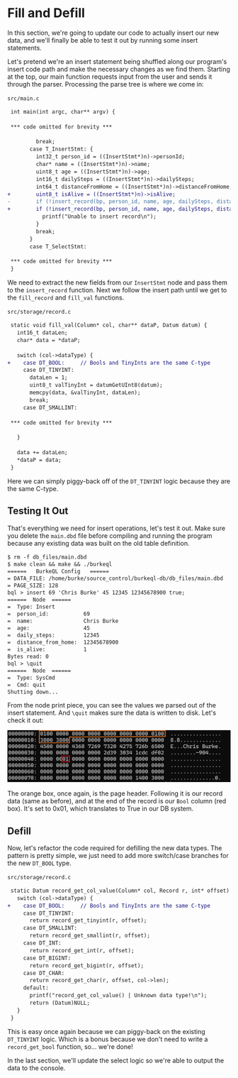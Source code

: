 # Fill and Defill

In this section, we're going to update our code to actually insert our new data, and we'll finally be able to test it out by running some insert statements.

Let's pretend we're an insert statement being shuffled along our program's insert code path and make the necessary changes as we find them. Starting at the top, our main function requests input from the user and sends it through the parser. Processing the parse tree is where we come in:

`src/main.c`

```diff
 int main(int argc, char** argv) {
 
 *** code omitted for brevity ***
 
         break;
       case T_InsertStmt: {
         int32_t person_id = ((InsertStmt*)n)->personId;
         char* name = ((InsertStmt*)n)->name;
         uint8_t age = ((InsertStmt*)n)->age;
         int16_t dailySteps = ((InsertStmt*)n)->dailySteps;
         int64_t distanceFromHome = ((InsertStmt*)n)->distanceFromHome;
+        uint8_t isAlive = ((InsertStmt*)n)->isAlive;
-        if (!insert_record(bp, person_id, name, age, dailySteps, distanceFromHome)) {
+        if (!insert_record(bp, person_id, name, age, dailySteps, distanceFromHome, isAlive)) {
           printf("Unable to insert record\n");
         }
         break;
       }
       case T_SelectStmt:
 
 *** code omitted for brevity ***
 }
```

We need to extract the new fields from our `InsertStmt` node and pass them to the `insert_record` function. Next we follow the insert path until we get to the `fill_record` and `fill_val` functions.

`src/storage/record.c`

```diff
 static void fill_val(Column* col, char** dataP, Datum datum) {
   int16_t dataLen;
   char* data = *dataP;
 
   switch (col->dataType) {
+    case DT_BOOL:     // Bools and TinyInts are the same C-type
     case DT_TINYINT:
       dataLen = 1;
       uint8_t valTinyInt = datumGetUInt8(datum);
       memcpy(data, &valTinyInt, dataLen);
       break;
     case DT_SMALLINT:
     
 *** code omitted for brevity ***
 
   }
 
   data += dataLen;
   *dataP = data;
 }
```

Here we can simply piggy-back off of the `DT_TINYINT` logic because they are the same C-type.

## Testing It Out

That's everything we need for insert operations, let's test it out. Make sure you delete the `main.dbd` file before compiling and running the program because any existing data was built on the old table definition.

```shell
$ rm -f db_files/main.dbd
$ make clean && make && ./burkeql
======   BurkeQL Config   ======
= DATA_FILE: /home/burke/source_control/burkeql-db/db_files/main.dbd
= PAGE_SIZE: 128
bql > insert 69 'Chris Burke' 45 12345 12345678900 true;
======  Node  ======
=  Type: Insert
=  person_id:           69
=  name:                Chris Burke
=  age:                 45
=  daily_steps:         12345
=  distance_from_home:  12345678900
=  is_alive:            1
Bytes read: 0
bql > \quit
======  Node  ======
=  Type: SysCmd
=  Cmd: quit
Shutting down...
```

From the node print piece, you can see the values we parsed out of the insert statement. And `\quit` makes sure the data is written to disk. Let's check it out:

![Bool Data Page](assets/data_type_bool.png)

The orange box, once again, is the page header. Following it is our record data (same as before), and at the end of the record is our `Bool` column (red box). It's set to 0x01, which translates to True in our DB system.

## Defill

Now, let's refactor the code required for defilling the new data types. The pattern is pretty simple, we just need to add more switch/case branches for the new `DT_BOOL` type.

`src/storage/record.c`

```diff
 static Datum record_get_col_value(Column* col, Record r, int* offset) {
   switch (col->dataType) {
+    case DT_BOOL:     // Bools and TinyInts are the same C-type
     case DT_TINYINT:
       return record_get_tinyint(r, offset);
     case DT_SMALLINT:
       return record_get_smallint(r, offset);
     case DT_INT:
       return record_get_int(r, offset);
     case DT_BIGINT:
       return record_get_bigint(r, offset);
     case DT_CHAR:
       return record_get_char(r, offset, col->len);
     default:
       printf("record_get_col_value() | Unknown data type!\n");
       return (Datum)NULL;
   }
 }
```

This is easy once again because we can piggy-back on the existing `DT_TINYINT` logic. Which is a bonus because we don't need to write a `record_get_bool` function, so... we're done!

In the last section, we'll update the select logic so we're able to output the data to the console.